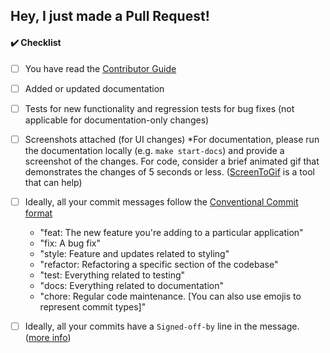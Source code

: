 ## Hey, I just made a Pull Request!

<!-- Please describe what you added, and add a screenshot if possible.
     That makes it easier to understand the change so we can :shipit: faster. -->

#### :heavy_check_mark: Checklist

<!--- Please include the following in your Pull Request when applicable: -->

- [ ] You have read the [Contributor Guide](https://www.ourchitecture.io/hello-cloud/contribute/)
- [ ] Added or updated documentation
- [ ] Tests for new functionality and regression tests for bug fixes (not applicable for documentation-only changes)
- [ ] Screenshots attached (for UI changes) *For documentation, please run the documentation locally (e.g. `make start-docs`) and provide a screenshot of the changes. For code, consider a brief animated gif that demonstrates the changes of 5 seconds or less. ([ScreenToGif](https://www.screentogif.com/) is a tool that can help)
- [ ] Ideally, all your commit messages follow the [Conventional Commit format](https://www.conventionalcommits.org/en/v1.0.0/)
    - "feat: The new feature you're adding to a particular application"
    - "fix: A bug fix"
    - "style: Feature and updates related to styling"
    - "refactor: Refactoring a specific section of the codebase"
    - "test: Everything related to testing"
    - "docs: Everything related to documentation"
    - "chore: Regular code maintenance. [You can also use emojis to represent commit types]"
- [ ] Ideally, all your commits have a `Signed-off-by` line in the message. ([more info](https://github.com/backstage/backstage/blob/master/CONTRIBUTING.md#developer-certificate-of-origin))


